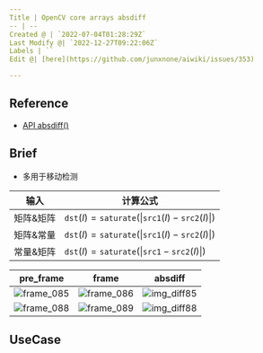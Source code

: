 ```yaml
---
Title | OpenCV core arrays absdiff
-- | --
Created @ | `2022-07-04T01:28:29Z`
Last Modify @| `2022-12-27T09:22:06Z`
Labels | ``
Edit @| [here](https://github.com/junxnone/aiwiki/issues/353)

---
```

## Reference
- [API absdiff()](https://docs.opencv.org/4.6.0/d2/de8/group__core__array.html#ga6fef31bc8c4071cbc114a758a2b79c14)

## Brief
- 多用于移动检测


输入 | 计算公式
-- | --
矩阵&矩阵 | $\texttt{dst}(I) = \texttt{saturate} (\| \texttt{src1}(I) - \texttt{src2}(I)\|)$
矩阵&常量 | $\texttt{dst}(I) = \texttt{saturate} (\| \texttt{src1}(I) - \texttt{src2}(I)\|)$
常量&矩阵 | $\texttt{dst}(I) = \texttt{saturate} (\| \texttt{src1} - \texttt{src2}(I) \|)$


pre_frame | frame | absdiff
-- | -- | --
![frame_085](https://user-images.githubusercontent.com/2216970/177066971-df958ecf-017f-4aed-9c0f-c6c2af155c58.png) | ![frame_086](https://user-images.githubusercontent.com/2216970/177066994-49d6a634-45ed-4471-827d-841cd06c3df2.png) | ![img_diff85](https://user-images.githubusercontent.com/2216970/177066595-aa981bee-352e-4f51-816d-8ab5a71aacc1.png)
![frame_088](https://user-images.githubusercontent.com/2216970/177067477-30b062c9-00ff-46e5-a149-17117d50d231.png) | ![frame_089](https://user-images.githubusercontent.com/2216970/177067494-e63a6b02-7ed2-4517-a7b7-53c8862b60ad.png) | ![img_diff88](https://user-images.githubusercontent.com/2216970/177067535-b1392828-d48b-419e-9209-0ba06582b84d.png)



## UseCase

